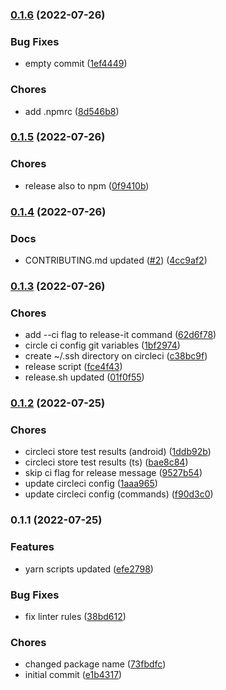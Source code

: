 ### [0.1.6](https://github.com/FigurePOS/react-native-local-server/compare/v0.1.5...v0.1.6) (2022-07-26)


### Bug Fixes

* empty commit ([1ef4449](https://github.com/FigurePOS/react-native-local-server/commit/1ef444995cb92c395918291ba6949a18f33d7ac1))


### Chores

* add .npmrc ([8d546b8](https://github.com/FigurePOS/react-native-local-server/commit/8d546b8c87d0ccfeb4fe61ea825f3c6527a29aec))

### [0.1.5](https://github.com/FigurePOS/react-native-local-server/compare/v0.1.4...v0.1.5) (2022-07-26)


### Chores

* release also to npm ([0f9410b](https://github.com/FigurePOS/react-native-local-server/commit/0f9410b46051e7fe2a329be218f221c96135c6bb))

### [0.1.4](https://github.com/FigurePOS/react-native-local-server/compare/v0.1.3...v0.1.4) (2022-07-26)


### Docs

* CONTRIBUTING.md updated ([#2](https://github.com/FigurePOS/react-native-local-server/issues/2)) ([4cc9af2](https://github.com/FigurePOS/react-native-local-server/commit/4cc9af20aa5311e07d62ad5e562b6d0bd23369d4))

### [0.1.3](https://github.com/FigurePOS/react-native-local-server/compare/v0.1.2...v0.1.3) (2022-07-26)


### Chores

* add --ci flag to release-it command ([62d6f78](https://github.com/FigurePOS/react-native-local-server/commit/62d6f78d398c313a08b81ef766632af06c4a1d05))
* circle ci config git variables ([1bf2974](https://github.com/FigurePOS/react-native-local-server/commit/1bf2974555549885a910076fd8076581d97d640b))
* create ~/.ssh directory on circleci ([c38bc9f](https://github.com/FigurePOS/react-native-local-server/commit/c38bc9fb562302df4287f40d2e07d74b40165576))
* release script ([fce4f43](https://github.com/FigurePOS/react-native-local-server/commit/fce4f43a12b8ef8a94da3581253077772d9cdac1))
* release.sh updated ([01f0f55](https://github.com/FigurePOS/react-native-local-server/commit/01f0f550e0bbbf3dc2d293d5184a3e2829dd190e))

### [0.1.2](https://github.com/FigurePOS/react-native-local-server/compare/v0.1.1...v0.1.2) (2022-07-25)


### Chores

* circleci store test results (android) ([1ddb92b](https://github.com/FigurePOS/react-native-local-server/commit/1ddb92b38f8fe67e342a5a8f445b25362c504da4))
* circleci store test results (ts) ([bae8c84](https://github.com/FigurePOS/react-native-local-server/commit/bae8c84d9d95b41fb598f33ff85b4a3d24b1175c))
* skip ci flag for release message ([9527b54](https://github.com/FigurePOS/react-native-local-server/commit/9527b5477d384dac9df28914658a562d351c1cd3))
* update circleci config ([1aaa965](https://github.com/FigurePOS/react-native-local-server/commit/1aaa9654060829a981d8d604cb6c9ea4ad0a5f31))
* update circleci config (commands) ([f90d3c0](https://github.com/FigurePOS/react-native-local-server/commit/f90d3c091f2f0e1179b687f95fab1d2c641ecb5e))

### 0.1.1 (2022-07-25)


### Features

* yarn scripts updated ([efe2798](https://github.com/FigurePOS/react-native-local-server/commit/efe2798c339cc666fe269dad8aef925bbc1e255b))


### Bug Fixes

* fix linter rules ([38bd612](https://github.com/FigurePOS/react-native-local-server/commit/38bd6129cf7f8e369a6a51dd43da08a40e7f5542))


### Chores

* changed package name ([73fbdfc](https://github.com/FigurePOS/react-native-local-server/commit/73fbdfcc253b44e83a7cfdb0b26e491a506aab74))
* initial commit ([e1b4317](https://github.com/FigurePOS/react-native-local-server/commit/e1b43170beb701183b735e8008cbbe2eb52293a1))

